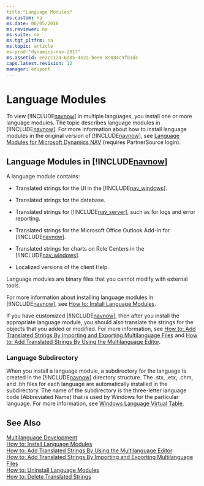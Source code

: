 ```yaml
---
title:"Language Modules"
ms.custom: na
ms.date: 06/05/2016
ms.reviewer: na
ms.suite: na
ms.tgt_pltfrm: na
ms.topic: article
ms-prod:"dynamics-nav-2017"
ms.assetid: ee2cc124-6d85-4e2a-bee0-8c084c9f81dc
caps.latest.revision: 12
manager: edupont
---
```

# Language Modules
To view [!INCLUDE[navnow](includes/navnow_md.md)] in multiple languages, you install one or more language modules. The topic describes language modules in [!INCLUDE[navnow](includes/navnow_md.md)]. For more information about how to install language modules in the original version of [!INCLUDE[navnow](includes/navnow_md.md)], see [Language Modules for Microsoft Dynamics NAV](http://go.microsoft.com/fwlink/?LinkId=157364) \(requires PartnerSource login\).  
  
## Language Modules in [!INCLUDE[navnow](includes/navnow_md.md)]  
 A language module contains:  
  
-   Translated strings for the UI in the [!INCLUDE[nav_windows](includes/nav_windows_md.md)].  
  
-   Translated strings for the database.  
  
-   Translated strings for [!INCLUDE[nav_server](includes/nav_server_md.md)], such as for logs and error reporting.  
  
-   Translated strings for the Microsoft Office Outlook Add\-in for [!INCLUDE[navnow](includes/navnow_md.md)].  
  
-   Translated strings for charts on Role Centers in the [!INCLUDE[nav_windows](includes/nav_windows_md.md)].  
  
-   Localized versions of the client Help.  
  
 Language modules are binary files that you cannot modify with external tools.  
  
 For more information about installing language modules in [!INCLUDE[navnow](includes/navnow_md.md)], see [How to: Install Language Modules](../Topic/How%20to:%20Install%20Language%20Modules.md).  
  
 If you have customized [!INCLUDE[navnow](includes/navnow_md.md)], then after you install the appropriate language module, you should also translate the strings for the objects that you added or modified. For more information, see [How to: Add Translated Strings By Importing and Exporting Multilanguage Files](../Topic/How%20to:%20Add%20Translated%20Strings%20By%20Importing%20and%20Exporting%20Multilanguage%20Files.md) and [How to: Add Translated Strings By Using the Multilanguage Editor](../Topic/How%20to:%20Add%20Translated%20Strings%20By%20Using%20the%20Multilanguage%20Editor.md).  
  
### Language Subdirectory  
 When you install a language module, a subdirectory for the language is created in the [!INCLUDE[navnow](includes/navnow_md.md)] directory structure. The .stx, .etx, .chm, and .hh files for each language are automatically installed in the subdirectory. The name of the subdirectory is the three\-letter language code \(Abbreviated Name\) that is used by Windows for the particular language. For more information, see [Windows Language Virtual Table](Windows-Language-Virtual-Table.md).  
  
## See Also  
 [Multilanguage Development](Multilanguage-Development.md)   
 [How to: Install Language Modules](../Topic/How%20to:%20Install%20Language%20Modules.md)   
 [How to: Add Translated Strings By Using the Multilanguage Editor](../Topic/How%20to:%20Add%20Translated%20Strings%20By%20Using%20the%20Multilanguage%20Editor.md)   
 [How to: Add Translated Strings By Importing and Exporting Multilanguage Files](../Topic/How%20to:%20Add%20Translated%20Strings%20By%20Importing%20and%20Exporting%20Multilanguage%20Files.md)   
 [How to: Uninstall Language Modules](../Topic/How%20to:%20Uninstall%20Language%20Modules.md)   
 [How to: Delete Translated Strings](../Topic/How%20to:%20Delete%20Translated%20Strings.md)